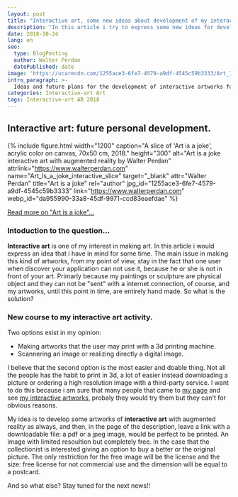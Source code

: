 ```yaml
---
layout: post
title: "Interactive art, some new ideas about development of my interactive artworks by Walter Perdan"
description: "In this article i try to express some new ideas for developing new artworks of interactive art. Read more in the written text."
date: 2018-10-24
lang: en
seo:
  type: BlogPosting
  author: Walter Perdan
  datePublished: date
image: 'https://ucarecdn.com/1255ace3-6fe7-4579-a9df-4545c59b3333/Art_Is_a_joke_interactive_slice.jpg'
intro_paragraph: >-
  Ideas and future plans for the development of interactive artworks for Augmented Reality. How to develop interactive works...
categories: Interactive-art Art
tags: Interactive-art AR 2018
---
```

## Interactive art: future personal development.

{% include figure.html width="1200" caption="A slice of 'Art is a joke', acrylic color on canvas, 70x50 cm, 2018." height="300" alt="Art is a joke interactive art with augmented reality by Walter Perdan" attrlink="https://www.walterperdan.com" name="Art_Is_a_joke_interactive_slice" target="_blank" attr="Walter Perdan" title="Art is a joke" rel="author" jpg_id="1255ace3-6fe7-4579-a9df-4545c59b3333" link="https://www.walterperdan.com" webp_id="da955990-33a8-45df-9971-ccd83eaefdae" %}


<a href="https://www.walterperdan.com/en/artworks/painting/2018/painting/artisajoke-abstract-painting">Read more on "Art is a joke"...</a>

### Intoduction to the question...

**Interactive art** is one of my interest in making art.
In this article i would express an idea that i have in mind for some time.
The main issue in making this kind of artworks, from my point of view, stay in the fact that
one user when discover your application can not use it, because he or she is not in front of
your art. Primarly because my paintings or sculpture are physical object and they can
not be "sent" with a internet connection, of course, and my artworks, until this point
in time, are entirely hand made. So what is the solution?

### New course to my interactive art activity.

Two options exist in my opinion:

- Making artworks that the user may print with a 3d printing machine.
- Scannering an image or realizing directly a digital image.

I believe that the second option is the most easier and doable thing. Not all the people has the habit to print in 3d,
a lot of easier instead downloading a picture or ordering a high resolution image with a third-party service.
I want to do this because i am sure that many people that came to [my page][962b4ab5] and see [my interactive artworks](/interactivity), probaly they would try them but they can't for obvious reasons.

My idea is to develop some artworks of **interactive art** with augmented reality as always, and then, in the page of the description, leave a link with a downloadable file: a pdf or a jpeg image, would be perfect to be printed. An image with limited resoultion but completely free. In the case that the collectionist is interested giving an option to buy a better or the original picture. The only restriction for the free image will be the license and the size:
free license for not commercial use and the dimension will be equal to a postcard.

  [962b4ab5]: https://www.walterperdan.com/en/new-media/augmented-reality "personal augmented reality page"

And so what else? Stay tuned for the next news!!
